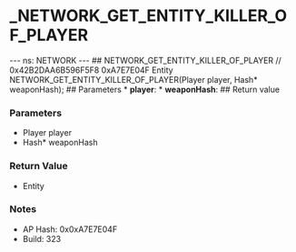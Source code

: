 # _NETWORK_GET_ENTITY_KILLER_OF_PLAYER

--- ns: NETWORK --- ## NETWORK_GET_ENTITY_KILLER_OF_PLAYER  // 0x42B2DAA6B596F5F8 0xA7E7E04F Entity NETWORK_GET_ENTITY_KILLER_OF_PLAYER(Player player, Hash* weaponHash);   ## Parameters * **player**: * **weaponHash**:  ## Return value

### Parameters
* Player player
* Hash* weaponHash

### Return Value
* Entity

### Notes
* AP Hash: 0x0xA7E7E04F
* Build: 323

